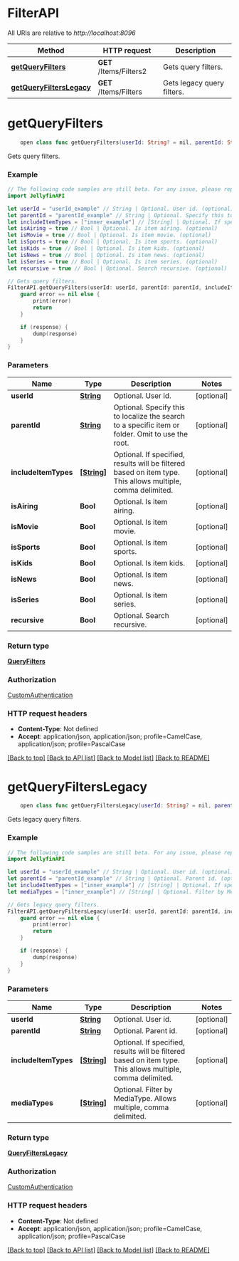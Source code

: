 # FilterAPI

All URIs are relative to *http://localhost:8096*

Method | HTTP request | Description
------------- | ------------- | -------------
[**getQueryFilters**](FilterAPI.md#getqueryfilters) | **GET** /Items/Filters2 | Gets query filters.
[**getQueryFiltersLegacy**](FilterAPI.md#getqueryfilterslegacy) | **GET** /Items/Filters | Gets legacy query filters.


# **getQueryFilters**
```swift
    open class func getQueryFilters(userId: String? = nil, parentId: String? = nil, includeItemTypes: [String]? = nil, isAiring: Bool? = nil, isMovie: Bool? = nil, isSports: Bool? = nil, isKids: Bool? = nil, isNews: Bool? = nil, isSeries: Bool? = nil, recursive: Bool? = nil, completion: @escaping (_ data: QueryFilters?, _ error: Error?) -> Void)
```

Gets query filters.

### Example 
```swift
// The following code samples are still beta. For any issue, please report via http://github.com/OpenAPITools/openapi-generator/issues/new
import JellyfinAPI

let userId = "userId_example" // String | Optional. User id. (optional)
let parentId = "parentId_example" // String | Optional. Specify this to localize the search to a specific item or folder. Omit to use the root. (optional)
let includeItemTypes = ["inner_example"] // [String] | Optional. If specified, results will be filtered based on item type. This allows multiple, comma delimited. (optional)
let isAiring = true // Bool | Optional. Is item airing. (optional)
let isMovie = true // Bool | Optional. Is item movie. (optional)
let isSports = true // Bool | Optional. Is item sports. (optional)
let isKids = true // Bool | Optional. Is item kids. (optional)
let isNews = true // Bool | Optional. Is item news. (optional)
let isSeries = true // Bool | Optional. Is item series. (optional)
let recursive = true // Bool | Optional. Search recursive. (optional)

// Gets query filters.
FilterAPI.getQueryFilters(userId: userId, parentId: parentId, includeItemTypes: includeItemTypes, isAiring: isAiring, isMovie: isMovie, isSports: isSports, isKids: isKids, isNews: isNews, isSeries: isSeries, recursive: recursive) { (response, error) in
    guard error == nil else {
        print(error)
        return
    }

    if (response) {
        dump(response)
    }
}
```

### Parameters

Name | Type | Description  | Notes
------------- | ------------- | ------------- | -------------
 **userId** | [**String**](.md) | Optional. User id. | [optional] 
 **parentId** | [**String**](.md) | Optional. Specify this to localize the search to a specific item or folder. Omit to use the root. | [optional] 
 **includeItemTypes** | [**[String]**](String.md) | Optional. If specified, results will be filtered based on item type. This allows multiple, comma delimited. | [optional] 
 **isAiring** | **Bool** | Optional. Is item airing. | [optional] 
 **isMovie** | **Bool** | Optional. Is item movie. | [optional] 
 **isSports** | **Bool** | Optional. Is item sports. | [optional] 
 **isKids** | **Bool** | Optional. Is item kids. | [optional] 
 **isNews** | **Bool** | Optional. Is item news. | [optional] 
 **isSeries** | **Bool** | Optional. Is item series. | [optional] 
 **recursive** | **Bool** | Optional. Search recursive. | [optional] 

### Return type

[**QueryFilters**](QueryFilters.md)

### Authorization

[CustomAuthentication](../README.md#CustomAuthentication)

### HTTP request headers

 - **Content-Type**: Not defined
 - **Accept**: application/json, application/json; profile=CamelCase, application/json; profile=PascalCase

[[Back to top]](#) [[Back to API list]](../README.md#documentation-for-api-endpoints) [[Back to Model list]](../README.md#documentation-for-models) [[Back to README]](../README.md)

# **getQueryFiltersLegacy**
```swift
    open class func getQueryFiltersLegacy(userId: String? = nil, parentId: String? = nil, includeItemTypes: [String]? = nil, mediaTypes: [String]? = nil, completion: @escaping (_ data: QueryFiltersLegacy?, _ error: Error?) -> Void)
```

Gets legacy query filters.

### Example 
```swift
// The following code samples are still beta. For any issue, please report via http://github.com/OpenAPITools/openapi-generator/issues/new
import JellyfinAPI

let userId = "userId_example" // String | Optional. User id. (optional)
let parentId = "parentId_example" // String | Optional. Parent id. (optional)
let includeItemTypes = ["inner_example"] // [String] | Optional. If specified, results will be filtered based on item type. This allows multiple, comma delimited. (optional)
let mediaTypes = ["inner_example"] // [String] | Optional. Filter by MediaType. Allows multiple, comma delimited. (optional)

// Gets legacy query filters.
FilterAPI.getQueryFiltersLegacy(userId: userId, parentId: parentId, includeItemTypes: includeItemTypes, mediaTypes: mediaTypes) { (response, error) in
    guard error == nil else {
        print(error)
        return
    }

    if (response) {
        dump(response)
    }
}
```

### Parameters

Name | Type | Description  | Notes
------------- | ------------- | ------------- | -------------
 **userId** | [**String**](.md) | Optional. User id. | [optional] 
 **parentId** | [**String**](.md) | Optional. Parent id. | [optional] 
 **includeItemTypes** | [**[String]**](String.md) | Optional. If specified, results will be filtered based on item type. This allows multiple, comma delimited. | [optional] 
 **mediaTypes** | [**[String]**](String.md) | Optional. Filter by MediaType. Allows multiple, comma delimited. | [optional] 

### Return type

[**QueryFiltersLegacy**](QueryFiltersLegacy.md)

### Authorization

[CustomAuthentication](../README.md#CustomAuthentication)

### HTTP request headers

 - **Content-Type**: Not defined
 - **Accept**: application/json, application/json; profile=CamelCase, application/json; profile=PascalCase

[[Back to top]](#) [[Back to API list]](../README.md#documentation-for-api-endpoints) [[Back to Model list]](../README.md#documentation-for-models) [[Back to README]](../README.md)

